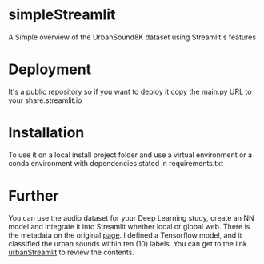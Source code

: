 # simpleStreamlit
A Simple overview of the UrbanSound8K dataset using Streamlit's features

# Deployment
It's a public repository so if you want to deploy it copy the main.py URL to your share.streamlit.io

# Installation
To use it on a local install project folder and use a virtual environment or a conda environment with dependencies stated in requirements.txt

# Further
You can use the audio dataset for your Deep Learning study, create an NN model and integrate it into Streamlit whether local or global web.
There is the metadata on the original [page](https://urbansounddataset.weebly.com/urbansound8k.html).
I defined a Tensorflow model, and it classified the urban sounds within ten (10) labels. You can get to the link [urbanStreamlit](https://huggingface.co/spaces/Enise/urbanstreamlit) to review the contents.
